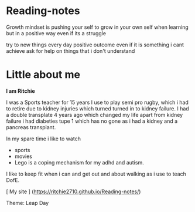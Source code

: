# Reading-notes

Growth mindset is pushing your self to grow in your own self when learning but in a positive way even if its a struggle

try to new things every day
positive outcome even if it is something i cant achieve 
ask for help on things that i don't understand

# Little about me



**I am Ritchie**

I was a Sports teacher for 15 years I use to play semi pro rugby, which i had to retire due to kidney injuries which turned turned in to kidney failure. I had a double transplate 4 years ago which changed my life apart from kidney failure i had diabeties tupe 1 which has no gone as i had a kidney and a pancreas transplant. 

In my spare time i like to 
watch 
- sports
- movies
- Lego is a coping mechanism for my adhd and autism. 

I like to keep fit when i can and get out and about walking as i use to teach DofE.

[ My site ] (https://ritchie2710.github.io/Reading-notes/)

Theme: Leap Day
